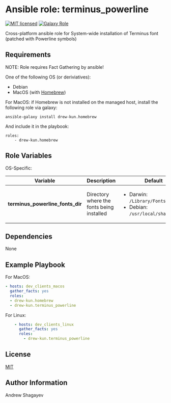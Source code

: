 Ansible role: terminus_powerline
=========

[![MIT licensed][mit-badge]][mit-link]
[![Galaxy Role][role-badge]][galaxy-link]

Cross-platform ansible role for System-wide installation of Terminus font (patched with Powerline symbols)

Requirements
------------

NOTE: Role requires Fact Gathering by ansible!

One of the following OS (or deriviatives):
 - Debian
 - MacOS (with [Homebrew][homebrew])

For MacOS:
if Homebrew is not installed on the managed host, install the following role via galaxy:

    ansible-galaxy install drew-kun.homebrew

 And include it in the playbook:

    roles:
        - drew-kun.homebrew

Role Variables
--------------

OS-Specific:

| Variable | Description | Default |
|----------|-------------|---------|
| **terminus_powerline_fonts_dir** | Directory where the fonts being installed | <ul><li>Darwin: `/Library/Fonts/`</li><li>Debian: `/usr/local/share/fonts`</li></ul> |

Dependencies
------------

None

Example Playbook
----------------

For MacOS:

```yaml
- hosts: dev_clients_macos
  gather_facts: yes
  roles:
  - drew-kun.homebrew
  - drew-kun.terminus_powerline
```

For Linux:

```yaml
    - hosts: dev_clients_linux
      gather_facts: yes
      roles:
        - drew-kun.terminus_powerline
```

License
-------

[MIT][mit-link]

Author Information
------------------

Andrew Shagayev

[role-badge]:https://img.shields.io/badge/role-drew--kun.terminus__powerline-green.svg
[galaxy-link]: https://galaxy.ansible.com/drew-kun/terminus_powerline/
[mit-badge]: https://img.shields.io/badge/license-MIT-blue.svg
[mit-link]: https://raw.githubusercontent.com/drew-kun/ansible-terminus_powerline/master/LICENSE
[homebrew]: http://brew.sh/
